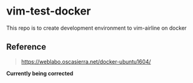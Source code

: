 # vim-test-docker

This repo is to create development environment to vim-airline on docker

## Reference

> https://weblabo.oscasierra.net/docker-ubuntu1604/

**Currently being corrected**
